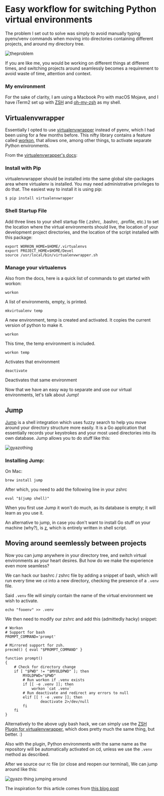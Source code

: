 # Easy workflow for switching Python virtual environments


The problem I set out to solve was simply to avoid manually typing pyenv/venv commands
when moving into directories containing different projects, and around my directory tree.

![theproblem](https://i.gyazo.com/6ad3c719def2828f1f1f2dffc654c90a.gif)

If you are like me, you would be working on different things at different times, and
switching projects around seamlessly becomes a requirement to avoid waste of time, attention and context.

### My environment

For the sake of clarity, I am using a Macbook Pro with macOS Mojave, and I have iTerm2
set up with [ZSH](https://www.zsh.org/) and [oh-my-zsh](https://github.com/robbyrussell/oh-my-zsh) as my shell.

## Virtualenvwrapper

Essentially I opted to use [virtualenvwrapper](https://virtualenvwrapper.readthedocs.io/en/latest/#) instead of pyenv, which I had been using for a few months before.
This nifty library contains a feature called [workon](https://virtualenvwrapper.readthedocs.io/en/latest/command_ref.html#controlling-the-active-environment), that allows one, among other things, to activate separate Python environments.

From the [virtualenvwrapper's docs](https://virtualenvwrapper.readthedocs.io/en/latest/install.html):

### Install with Pip
virtualenvwrapper should be installed into the same global site-packages area where virtualenv is installed. You may need administrative privileges to do that. The easiest way to install it is using pip:

```
$ pip install virtualenvwrapper
```

### Shell Startup File

Add three lines to your shell startup file (.zshrc, .bashrc, .profile, etc.) to set the location where the virtual environments should live, the location of your development project directories, and the location of the script installed with this package:

```
export WORKON_HOME=$HOME/.virtualenvs
export PROJECT_HOME=$HOME/Devel
source /usr/local/bin/virtualenvwrapper.sh
```

### Manage your virtualenvs

Also from the docs, here is a quick list of commands to get started with workon:

```
workon
```
A list of environments, empty, is printed.

```
mkvirtualenv temp
```
A new environment, temp is created and activated.
It copies the current version of python to make it.

```
workon
```
This time, the temp environment is included.

```
workon temp
```
Activates that environment

```
deactivate
```
Deactivates that same environment


Now that we have an easy way to separate and use our virtual environments, let's talk about Jump!


## Jump

[Jump](https://github.com/gsamokovarov/jump) is a shell integration which uses fuzzy search to help you move around your directory structure more easily.
It is a Go application that essentially records your keystrokes and your most used directories
into its own database.
Jump allows you to do stuff like this:

![gyazothing](https://raw.githubusercontent.com/gsamokovarov/jump/master/assets/demo.gif)

###  Installing Jump:

On Mac:

```
brew install jump
```

After which, you need to add the following line in your zshrc

```
eval "$(jump shell)"
```

When you first use Jump it won't do much, as its database is empty; it will learn as you use it.

An alternative to jump, in case you don't want to install Go stuff on your machine (why?), is [z](https://github.com/rupa/z),
which is entirely written in shell script.


## Moving around seemlessly between projects

Now you can jump anywhere in your directory tree, and switch virtual environments as your heart desires.
But how do we make the experience even more seamless?

We can hack our bashrc / zshrc file by adding a snippet of bash, which will run every time we `cd` into a new directory, checking the presence of a `.venv` file.

Said `.venv` file will simply contain the name of the virtual environment we wish to activate.

```
echo "fooenv" >> .venv
```

We then need to modify our zshrc and add this (admittedly hacky) snippet:
```
# Workon
# Support for bash
PROMPT_COMMAND='prompt'

# Mirrored support for zsh.
precmd() { eval "$PROMPT_COMMAND" }

function prompt()
{
    # Check for directory change
    if [ "$PWD" != "$MYOLDPWD" ]; then
        MYOLDPWD="$PWD"
        # Run workon if .venv exists
        if [[ -e .venv ]]; then
            workon `cat .venv`
        # Run deactivate and redirect any errors to null
        elif [[ ! -e .venv ]]; then
                deactivate 2>/dev/null
        fi
    fi
}
```

Alternatively to the above ugly bash hack, we can simply use the [ZSH Plugin for virtualenvwrapper](https://github.com/robbyrussell/oh-my-zsh/tree/master/plugins/virtualenvwrapper), which does pretty much the same thing, but better. :)

Also with the plugin, Python environments with the same name as the repository will be automatically activated on cd, unless we use the `.venv` method as described.

After we source our rc file (or close and reopen our terminal),
We can jump around like this:

![gyazo thing jumping around](https://i.gyazo.com/9ffecfe8a17a51b022c1c53679dc0bb5.gif)

The inspiration for this article comes from [this blog post](https://justin.abrah.ms/dotfiles/zsh.html#sec-2-7)


